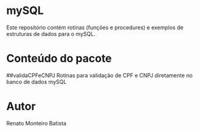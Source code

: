 # mySQL
Este repositório contém rotinas (funções e procedures) e exemplos de estruturas de dados para o mySQL.

# Conteúdo do pacote
##validaCPFeCNPJ
Rotinas para validação de CPF e CNPJ diretamente no banco de dados mySQL

# Autor
Renato Monteiro Batista



